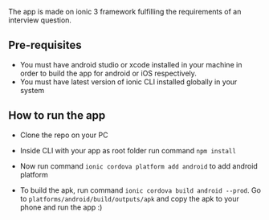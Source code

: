 The app is made on ionic 3 framework fulfilling the requirements of an interview question.

## Pre-requisites

  * You must have android studio or xcode installed in your machine in order to build the app for android or iOS respectively.
  * You must have latest version of ionic CLI installed globally in your system

## How to run the app

  * Clone the repo on your PC

  * Inside CLI with your app as root folder run command `npm install`

  * Now run command `ionic cordova platform add android` to add android platform

  * To build the apk, run command `ionic cordova build android --prod`. Go to ``platforms/android/build/outputs/apk`` and copy the apk to your phone and run the app :)
